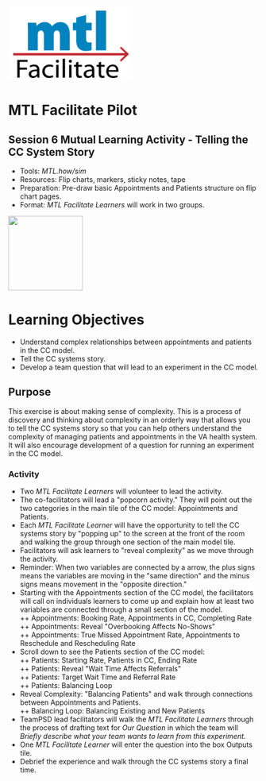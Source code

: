 <img src = "https://github.com/lzim/teampsd/blob/teampsd_style/mtl_logo/mtl_facilitate_sq_sm.png"
     height = "150" width = "250">  

# MTL Facilitate Pilot

## Session 6 Mutual Learning Activity - Telling the CC System Story

  + Tools: *MTL.how/sim*  
  + Resources: Flip charts, markers, sticky notes, tape
  + Preparation: Pre-draw basic Appointments and Patients structure on flip chart pages.
  + Format: *MTL Facilitate Learners* will work in two groups.  

<!-- Learning Objectives Icon -->
<img src = "https://raw.githubusercontent.com/lzim/teampsd/hexagon_icons/np_star_778913_003F72.png" 
     height = "150" width = "150"> 
 # Learning Objectives  
 + Understand complex relationships between appointments and patients in the CC model.  
 + Tell the CC systems story.  
 + Develop a team question that will lead to an experiment in the CC model.  

## Purpose  
This exercise is about making sense of complexity. This is a process of discovery and thinking about complexity in an orderly way that allows you to tell the CC systems story so that you can help others understand the complexity of managing patients and appointments in the VA health system. It will also encourage development of a question for running an experiment in the CC model.  

### Activity  

* Two *MTL Facilitate Learners* will volunteer to lead the activity.  
* The co-facilitators will lead a "popcorn activity." They will point out the two categories in the main tile of the CC model: Appointments and Patients.  
* Each *MTL Facilitate Learner* will have the opportunity to tell the CC systems story by "popping up" to the screen at the front of the room and walking the group through one section of the main model tile.  
* Facilitators will ask learners to "reveal complexity" as we move through the activity.  
* Reminder: When two variables are connected by a arrow, the plus signs means the variables are moving in the "same direction" and the minus signs means movement in the "opposite direction."  
* Starting with the Appointments section of the CC model, the facilitators will call on individuals learners to come up and explain how at least two variables are connected through a small section of the model.  
   ++ Appointments: Booking Rate, Appointments in CC, Completing Rate  
   ++ Appointments: Reveal "Overbooking Affects No-Shows"  
   ++ Appointments: True Missed Appointment Rate, Appointments to Reschedule and Rescheduling Rate  
* Scroll down to see the Patients section of the CC model:  
   ++ Patients: Starting Rate, Patients in CC, Ending Rate  
   ++ Patients: Reveal "Wait Time Affects Referrals"  
   ++ Patients: Target Wait Time and Referral Rate  
   ++ Patients: Balancing Loop  
* Reveal Complexity: "Balancing Patients" and walk through connections between Appointments and Patients.  
   ++ Balancing Loop: Balancing Existing and New Patients  
* TeamPSD lead facilitators will walk the *MTL Facilitate Learners* through the process of drafting text for *Our Question* in which the team will *Briefly describe what your team wants to learn from this experiment.*  
* One *MTL Facilitate Learner* will enter the question into the box Outputs tile. 
* Debrief the experience and walk through the CC systems story a final time.  


